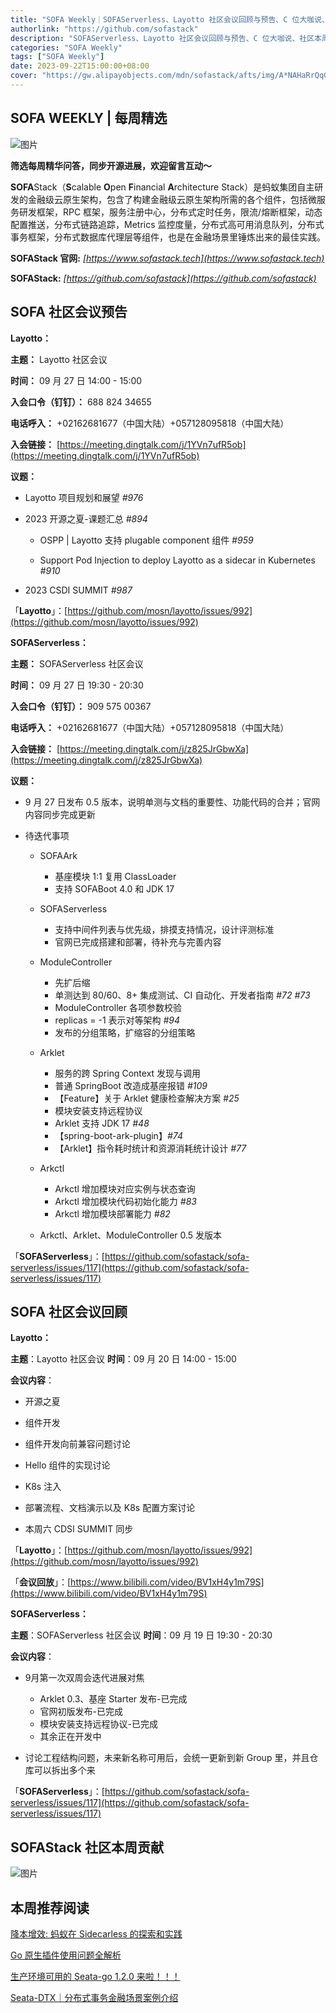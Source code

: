 ```yaml
---
title: "SOFA Weekly｜SOFAServerless、Layotto 社区会议回顾与预告、C 位大咖说、社区本周贡献"
authorlink: "https://github.com/sofastack"
description: "SOFAServerless、Layotto 社区会议回顾与预告、C 位大咖说、社区本周贡献"
categories: "SOFA Weekly"
tags: ["SOFA Weekly"]
date: 2023-09-22T15:00:00+08:00
cover: "https://gw.alipayobjects.com/mdn/sofastack/afts/img/A*NAHaRrQqGzAAAAAAAAAAAAAAARQnAQ"
---
```


## SOFA WEEKLY | 每周精选

![图片](https://gw.alipayobjects.com/mdn/sofastack/afts/img/A*NAHaRrQqGzAAAAAAAAAAAAAAARQnAQ)

**筛选每周精华问答，同步开源进展，欢迎留言互动～**

**SOFA**Stack（**S**calable **O**pen **F**inancial **A**rchitecture Stack）是蚂蚁集团自主研发的金融级云原生架构，包含了构建金融级云原生架构所需的各个组件，包括微服务研发框架，RPC 框架，服务注册中心，分布式定时任务，限流/熔断框架，动态配置推送，分布式链路追踪，Metrics 监控度量，分布式高可用消息队列，分布式事务框架，分布式数据库代理层等组件，也是在金融场景里锤炼出来的最佳实践。

**SOFAStack 官网:** *[https://www.sofastack.tech](https://www.sofastack.tech)*

**SOFAStack:** *[https://github.com/sofastack](https://github.com/sofastack)*

## SOFA 社区会议预告

**Layotto：**

**主题：** Layotto 社区会议

**时间：** 09 月 27 日 14:00 - 15:00

**入会口令（钉钉）：** 688 824 34655

**电话呼入：** +02162681677（中国大陆）+057128095818（中国大陆）

**入会链接：** [https://meeting.dingtalk.com/j/1YVn7ufR5ob](https://meeting.dingtalk.com/j/1YVn7ufR5ob)

**议题：**

- Layotto 项目规划和展望 *#976*
  
- 2023 开源之夏-课题汇总 *#894*

  - OSPP | Layotto 支持 plugable component 组件 *#959*
    
  - Support Pod Injection to deploy Layotto as a sidecar in Kubernetes *#910*

- 2023 CSDI SUMMIT *#987*

「**Layotto**」：[https://github.com/mosn/layotto/issues/992](https://github.com/mosn/layotto/issues/992)

**SOFAServerless：**

**主题：** SOFAServerless 社区会议

**时间：** 09 月 27 日 19:30 - 20:30

**入会口令（钉钉）：** 909 575 00367

**电话呼入：** +02162681677（中国大陆）+057128095818（中国大陆）

**入会链接：** [https://meeting.dingtalk.com/j/z825JrGbwXa](https://meeting.dingtalk.com/j/z825JrGbwXa)

**议题：**

- 9 月 27 日发布 0.5 版本，说明单测与文档的重要性、功能代码的合并；官网内容同步完成更新

- 待迭代事项

  - SOFAArk

    - 基座模块 1:1 复用 ClassLoader
    - 支持 SOFABoot 4.0 和 JDK 17

  - SOFAServerless

    - 支持中间件列表与优先级，排摸支持情况，设计评测标准
    - 官网已完成搭建和部署，待补充与完善内容

  - ModuleController

    - 先扩后缩
    - 单测达到 80/60、8+ 集成测试、CI 自动化、开发者指南 *#72 #73*
    - ModuleController 各项参数校验
    - replicas = -1 表示对等架构 *#94*
    - 发布的分组策略，扩缩容的分组策略

  - Arklet

    - 服务的跨 Spring Context 发现与调用
    - 普通 SpringBoot 改造成基座报错 *#109*
    - 【Feature】关于 Arklet 健康检查解决方案 *#25*
    - 模块安装支持远程协议
    - Arklet 支持 JDK 17  *#48*
    - 【spring-boot-ark-plugin】*#74*
    - 【Arklet】指令耗时统计和资源消耗统计设计 *#77*

  - Arkctl

    - Arkctl 增加模块对应实例与状态查询
    - Arkctl 增加模块代码初始化能力 *#83*
    - Arkctl 增加模块部署能力 *#82*

  - Arkctl、Arklet、ModuleController 0.5 发版本

「**SOFAServerless**」：[https://github.com/sofastack/sofa-serverless/issues/117](https://github.com/sofastack/sofa-serverless/issues/117)

## **SOFA** **社区会议回顾**  

**Layotto：**

**主题**：Layotto 社区会议
**时间**：09 月 20 日 14:00 - 15:00

**会议内容**：

- 开源之夏

- 组件开发

- 组件开发向前兼容问题讨论
- Hello 组件的实现讨论

- K8s 注入

- 部署流程、文档演示以及 K8s 配置方案讨论

- 本周六 CDSI SUMMIT 同步 

「**Layotto**」：[https://github.com/mosn/layotto/issues/992](https://github.com/mosn/layotto/issues/992)

「**会议回放**」：[https://www.bilibili.com/video/BV1xH4y1m79S](https://www.bilibili.com/video/BV1xH4y1m79S)

**SOFAServerless：**

**主题**：SOFAServerless 社区会议
**时间**：09 月 19 日 19:30 - 20:30

**会议内容**：

- 9月第一次双周会迭代进展对焦

  - Arklet 0.3、基座 Starter 发布-已完成
  - 官网初版发布-已完成
  - 模块安装支持远程协议-已完成
  - 其余正在开发中

- 讨论工程结构问题，未来新名称可用后，会统一更新到新 Group 里，并且仓库可以拆出多个来

「**SOFAServerless**」：[https://github.com/sofastack/sofa-serverless/issues/117](https://github.com/sofastack/sofa-serverless/issues/117)

## **SOFAStack** **社区本周贡献**  

![图片](https://mdn.alipayobjects.com/huamei_soxoym/afts/img/A*fM5yTqKpmWIAAAAAAAAAAAAADrGAAQ/original)

## 本周推荐阅读

[降本增效: 蚂蚁在 Sidecarless 的探索和实践](http://mp.weixin.qq.com/s?__biz=MzUzMzU5Mjc1Nw==&mid=2247517989&idx=1&sn=1b49b68c9281d0c2514fa4caa38284fb&chksm=faa368ffcdd4e1e9fa5361d6ea376bbc426272c7a32250cc67ae27dcd84a6113b4a016a1518d&scene=21)

[Go 原生插件使用问题全解析](http://mp.weixin.qq.com/s?__biz=MzUzMzU5Mjc1Nw==&mid=2247512138&idx=1&sn=851abb8d07d47f703e33978c9c125c59&chksm=faa35f90cdd4d6869c6cd4934c042484dbe1063c3fb85462d2f33e936b96240ae33d02d18c3a&scene=21)

[生产环境可用的 Seata-go 1.2.0 来啦！！！](http://mp.weixin.qq.com/s?__biz=MzUzMzU5Mjc1Nw==&mid=2247537106&idx=1&sn=2b33fca8772ca1071b49abf47f76c8be&chksm=faa3be08cdd4371ef7ae0db8221ed7b6b497643fa71357b57f943dcec2c9fe77dc8f495cc941&scene=21)

[Seata-DTX｜分布式事务金融场景案例介绍](http://mp.weixin.qq.com/s?__biz=MzUzMzU5Mjc1Nw==&mid=2247537905&idx=1&sn=a92e6aa6ac60fe23b6a21043777c7aa7&chksm=faa3bb2bcdd4323d2470977f715f383ec3bf10b610a7467ebb4ae6e6ddbb7cb2f8f87766de55&scene=21)
